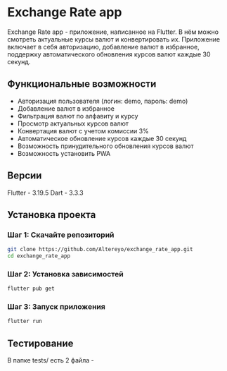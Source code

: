 # Exchange Rate app

Exchange Rate app - приложение, написанное на Flutter. В нём можно смотреть актуальные курсы валют и конвертировать их. Приложение включает в себя авторизацию, добавление валют в избранное, поддержку автоматического обновления курсов валют каждые 30 секунд.

## Функциональные возможности
- Авторизация пользователя (логин: demo, пароль: demo)
- Добавление валют в избранное
- Фильтрация валют по алфавиту и курсу
- Просмотр актуальных курсов валют
- Конвертация валют с учетом комиссии 3%
- Автоматическое обновление курсов каждые 30 секунд
- Возможность принудительного обновления курсов валют
- Возможность установить PWA

## Версии
Flutter - 3.19.5
Dart - 3.3.3

## Установка проекта
### Шаг 1: Скачайте репозиторий
```sh
git clone https://github.com/Altereyo/exchange_rate_app.git
cd exchange_rate_app
```


### Шаг 2: Установка зависимостей
```sh
flutter pub get
```

### Шаг 3: Запуск приложения

```sh
flutter run
```

## Тестирование
В папке tests/ есть 2 файла - 